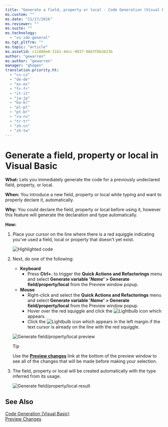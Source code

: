 ```yaml
---
title: "Generate a field, property or local - Code Generation (Visual Basic) | Microsoft Docs"
ms.custom: ""
ms.date: "11/17/2016"
ms.reviewer: ""
ms.suite: ""
ms.technology: 
  - "vs-ide-general"
ms.tgt_pltfrm: ""
ms.topic: "article"
ms.assetid: c11888e0-31b1-44cc-9037-98d3f8b3623b
author: "gewarren"
ms.author: "gewarren"
manager: "ghogen"
translation.priority.ht: 
  - "cs-cz"
  - "de-de"
  - "es-es"
  - "fr-fr"
  - "it-it"
  - "ja-jp"
  - "ko-kr"
  - "pl-pl"
  - "pt-br"
  - "ru-ru"
  - "tr-tr"
  - "zh-cn"
  - "zh-tw"
---
```


# Generate a field, property or local in Visual Basic
**What:** Lets you immediately generate the code for a previously undeclared field, property, or local. 

**When:** You introduce a new field, property or local while typing and want to properly declare it, automatically.  

**Why:** You could declare the field, property or local before using it, however this feature will generate the declaration and type automatically. 

**How:**

1. Place your cursor on the line where there is a red squiggle indicating you've used a field, local or property that doesn't yet exist.

   ![Highlighted code](media/field_highlight.png)

1. Next, do one of the following:
   * **Keyboard**
     * Press **Ctrl+.** to trigger the **Quick Actions and Refactorings** menu and select **Generate variable '*Name*' > Generate field/property/local** from the Preview window popup.
   * **Mouse**
     * Right-click and select the **Quick Actions and Refactorings** menu and select **Generate variable '*Name*' > Generate field/property/local** from the Preview window popup.
     * Hover over the red squiggle and click the ![Lightbulb](media/bulb.png) icon which appears.
     * Click the ![Lightbulb](media/bulb.png) icon which appears in the left margin if the text cursor is already on the line with the red squiggle.

   ![Generate field/property/local preview](media/field_preview.png)

   >[!TIP]
   >Use the [**Preview changes**](../../ide/preview-changes.md) link at the bottom of the preview window to see all of the changes that will be made before making your selection.

1. The field, property or local will be created automatically with the type inferred from its usage.

   ![Generate field/property/local result](media/field_result.png)

## See Also  
[Code Generation (Visual Basic)](../code-generation-vb.md)  
[Preview Changes](../../ide/preview-changes.md)
